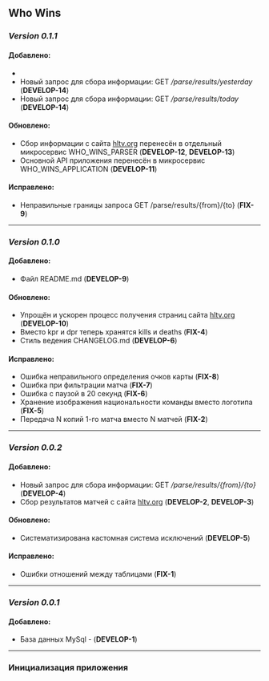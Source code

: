 ## Who Wins

### _**Version 0.1.1**_
#### Добавлено:

-
- Новый запрос для сбора информации: GET _/parse/results/yesterday_ (**DEVELOP-14**)
- Новый запрос для сбора информации: GET _/parse/results/today_ (**DEVELOP-14**)

#### Обновлено:

- Сбор информации с сайта [hltv.org](https://hltv.org) перенесён в отдельный микросервис WHO_WINS_PARSER (**DEVELOP-12**, **DEVELOP-13**) 
- Основной API приложения перенесён в микросервис WHO_WINS_APPLICATION (**DEVELOP-11**)

#### Исправлено:

- Неправильные границы запроса GET /parse/results/{from}/{to} (**FIX-9**)

---

### _**Version 0.1.0**_
#### Добавлено:

- Файл README.md (**DEVELOP-9**)

#### Обновлено:

- Упрощён и ускорен процесс получения страниц сайта [hltv.org](https://hltv.org) (**DEVELOP-10**)
- Вместо kpr и dpr теперь хранятся kills и deaths (**FIX-4**)
- Стиль ведения CHANGELOG.md (**DEVELOP-6**)

#### Исправлено:

- Ошибка неправильного определения очков карты (**FIX-8**)
- Ошибка при фильтрации матча (**FIX-7**)
- Ошибка с паузой в 20 секунд (**FIX-6**)
- Хранение изображения национальности команды вместо логотипа (**FIX-5**)
- Передача N копий 1-го матча вместо N матчей (**FIX-2**)

---

### _**Version 0.0.2**_
#### Добавлено:

- Новый запрос для сбора информации: GET _/parse/results/{from}/{to}_ (**DEVELOP-4**)
- Сбор результатов матчей с сайта [hltv.org](https://hltv.org/results) (**DEVELOP-2**, **DEVELOP-3**)

#### Обновлено:

- Систематизирована кастомная система исключений (**DEVELOP-5**)

#### Исправлено:

- Ошибки отношений между таблицами (**FIX-1**)

---

### _**Version 0.0.1**_
#### Добавлено:

- База данных MySql - (**DEVELOP-1**)

---

### Инициализация приложения 